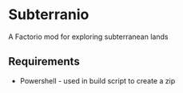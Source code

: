 # Subterranio
A Factorio mod for exploring subterranean lands

## Requirements
* Powershell - used in build script to create a zip